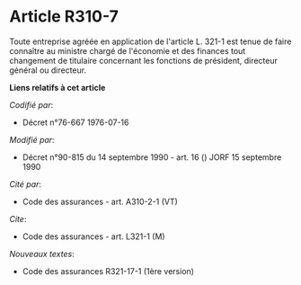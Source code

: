 # Article R310-7

Toute entreprise agréée en application de l'article L. 321-1 est tenue de faire connaître au ministre chargé de l'économie et
des finances tout changement de titulaire concernant les fonctions de président, directeur général ou directeur.

**Liens relatifs à cet article**

_Codifié par_:

  - Décret n°76-667 1976-07-16

_Modifié par_:

  - Décret n°90-815 du 14 septembre 1990 - art. 16 () JORF 15 septembre 1990

_Cité par_:

  - Code des assurances - art. A310-2-1 (VT)

_Cite_:

  - Code des assurances - art. L321-1 (M)

_Nouveaux textes_:

  - Code des assurances R321-17-1 (1ère version)
